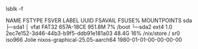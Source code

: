 lsblk -f

NAME FSTYPE FSVER LABEL                         UUID                                 FSAVAIL FSUSE% MOUNTPOINTS
sda                                                                                                 
├─sda1
│    vfat   FAT32                               657A-18CE                             951.8M     7% /boot
└─sda2
     ext4   1.0                                 2ec7e152-3d46-44b3-b9f5-ddb91e181a03   48.4G    16% /nix/store
                                                                                                    /
sr0  iso966 Jolie nixos-graphical-25.05-aarch64 1980-01-01-00-00-00-00     
